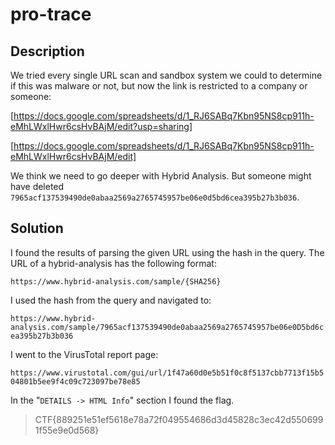 # pro-trace

## Description

We tried every single URL scan and sandbox system we could to determine if this was malware or not, but now the link is restricted to a company or someone:

[https://docs.google.com/spreadsheets/d/1_RJ6SABq7Kbn95NS8cp911h-eMhLWxlHwr6csHvBAjM/edit?usp=sharing]

[https://docs.google.com/spreadsheets/d/1_RJ6SABq7Kbn95NS8cp911h-eMhLWxlHwr6csHvBAjM/edit]

We think we need to go deeper with Hybrid Analysis. But someone might have deleted `7965acf137539490de0abaa2569a2765745957be06e0d5bd6cea395b27b3b036`.

## Solution

I found the results of parsing the given URL using the hash in the query. The URL of a hybrid-analysis has the following format:

`https://www.hybrid-analysis.com/sample/{SHA256}`

I used the hash from the query and navigated to:

`https://www.hybrid-analysis.com/sample/7965acf137539490de0abaa2569a2765745957be06e0D5bd6cea395b27b3b036`

I went to the VirusTotal report page:

`https://www.virustotal.com/gui/url/1f47a60d0e5b51f0c8f5137cbb7713f15b504801b5ee9f4c09c723097be78e85`

In the "`DETAILS -> HTML Info`" section I found the flag.

> CTF{889251e51ef5618e78a72f049554686d3d45828c3ec42d5506991f55e9e0d568}
